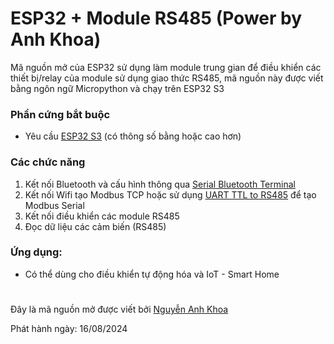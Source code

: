 
# ESP32 + Module RS485 (Power by Anh Khoa)

Mã nguồn mở của ESP32 sử dụng làm module trung gian để điều khiển các thiết bị/relay của module sử dụng giao thức RS485, mã nguồn này được viết bằng ngôn ngữ Micropython và chạy trên ESP32 S3


### Phần cứng bắt buộc
- Yêu cầu [ESP32 S3](https://www.proe.vn/esp32-s3-microcontroller-2-4ghz-wi-fi-development-board-240mhz-dual-core-processor-esp32-s3-wroom-1-n8r8-module) (có thông số bằng hoặc cao hơn)

### Các chức năng
1. Kết nối Bluetooth và cấu hình thông qua [Serial Bluetooth Terminal](https://play.google.com/store/apps/details?id=de.kai_morich.serial_bluetooth_terminal)
2. Kết nối Wifi tạo Modbus TCP hoặc sử dụng [UART TTL to RS485](https://www.proe.vn/ttl-to-rs485-b) để tạo Modbus Serial
3. Kết nối điều khiển các module RS485
4. Đọc dữ liệu các cảm biến (RS485)

### Ứng dụng:
- Có thể dùng cho điều khiển tự động hóa và IoT - Smart Home

#

Đây là mã nguồn mở được viết bởi [Nguyễn Anh Khoa](https://github.com/nakhoagithub)

Phát hành ngày: 16/08/2024